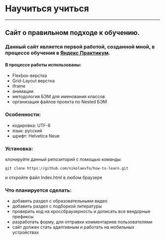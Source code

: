 # Научиться учиться
------

## Сайт о **__правильном__** подходе к обучению.

### Данный сайт является первой работой, созданной мной, в процессе обучения в [Яндекс Практикум](https://praktikum.yandex.ru/ "Я Яндекс Практикум").
#### В процессе работы использованы: 
* Flexbox-верстка
* Grid-Layout верстка
* iframe
* анимации
* методология БЭМ для именования классов
* организация файлов проекта по Nested БЭМ

### Особенности:
* кодировка: UTF-8
* язык: русский
* шрифт: Helvetica Neue

### Установка:
клонируйте данный репозиторий с помощью команды:
```
git clone https://github.com/nikolaevfo/how-to-learn.git
```
и откройте файл Index.html в любом браузере


### Что планируется сделать:
* добавить раздел с образовательными видео
* добавить раздел с подборкой литературы
* проверить код на кроссбраузерность и дописать все вендорные префиксы
* разработать форму, для отправки комментариев пользователями
* сайт должен стать адаптивным и работать на мобильных устройствах